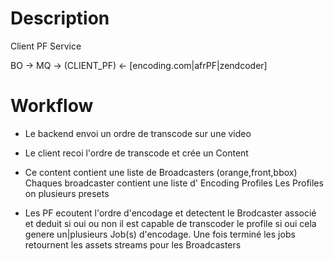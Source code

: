 # Description

Client PF Service

BO -> MQ -> (CLIENT_PF) <- [encoding.com|afrPF|zendcoder]

# Workflow

- Le backend envoi un ordre de transcode sur une video 
- Le client recoi l'ordre de transcode et crée un Content
- Ce content contient une liste de Broadcasters (orange,front,bbox)
  Chaques broadcaster contient une liste d' Encoding Profiles
  Les Profiles on plusieurs presets

- Les PF ecoutent l'ordre d'encodage et detectent le Brodcaster associé et deduit si oui ou non il est 
  capable de transcoder le profile
  si oui cela genere un|plusieurs Job(s) d'encodage.
  Une fois terminé les jobs retournent les assets streams pour les Broadcasters
